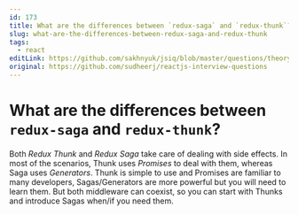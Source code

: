 ```yaml
---
id: 173
title: What are the differences between `redux-saga` and `redux-thunk`?
slug: what-are-the-differences-between-redux-saga-and-redux-thunk
tags:
  - react
editLink: https://github.com/sakhnyuk/jsiq/blob/master/questions/theory/react/173.md
original: https://github.com/sudheerj/reactjs-interview-questions
---
```


# What are the differences between `redux-saga` and `redux-thunk`?

Both _Redux Thunk_ and _Redux Saga_ take care of dealing with side effects. In most of the scenarios, Thunk uses _Promises_ to deal with them, whereas Saga uses _Generators_. Thunk is simple to use and Promises are familiar to many developers, Sagas/Generators are more powerful but you will need to learn them. But both middleware can coexist, so you can start with Thunks and introduce Sagas when/if you need them.